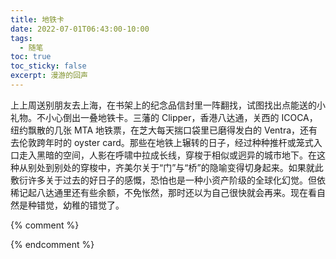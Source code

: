 ```yaml
---
title: 地铁卡
date: 2022-07-01T06:43:00-10:00
tags:
  - 随笔
toc: true
toc_sticky: false
excerpt: 漫游的回声
---
```


上上周送别朋友去上海，在书架上的纪念品信封里一阵翻找，试图找出点能送的小礼物。不小心倒出一叠地铁卡。三藩的 Clipper，香港八达通，关西的 ICOCA，纽约飘散的几张 MTA 地铁票，在芝大每天揣口袋里已磨得发白的 Ventra，还有去伦敦跨年时的 oyster card。那些在地铁上辗转的日子，经过种种推杆或笼式入口走入黑暗的空间，人影在呼啸中拉成长线，穿梭于相似或迥异的城市地下。在这种从别处到别处的穿梭中，齐美尔关于“门”与“桥”的隐喻变得切身起来。如果就此敷衍许多关于过去的好日子的感慨，恐怕也是一种小资产阶级的全球化幻觉。但依稀记起八达通里还有些余额，不免怅然，那时还以为自己很快就会再来。现在看自然是种错觉，幼稚的错觉了。



{% comment %}

{% endcomment %}
